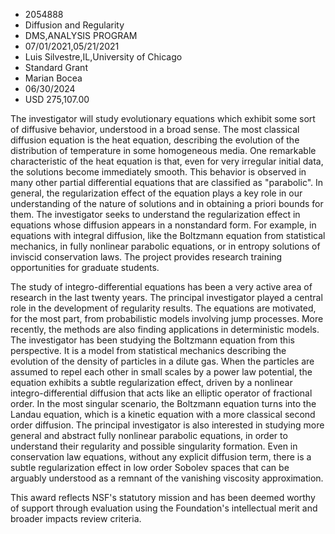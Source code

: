 
* 2054888
* Diffusion and Regularity
* DMS,ANALYSIS PROGRAM
* 07/01/2021,05/21/2021
* Luis Silvestre,IL,University of Chicago
* Standard Grant
* Marian Bocea
* 06/30/2024
* USD 275,107.00

The investigator will study evolutionary equations which exhibit some sort of
diffusive behavior, understood in a broad sense. The most classical diffusion
equation is the heat equation, describing the evolution of the distribution of
temperature in some homogeneous media. One remarkable characteristic of the heat
equation is that, even for very irregular initial data, the solutions become
immediately smooth. This behavior is observed in many other partial differential
equations that are classified as "parabolic". In general, the regularization
effect of the equation plays a key role in our understanding of the nature of
solutions and in obtaining a priori bounds for them. The investigator seeks to
understand the regularization effect in equations whose diffusion appears in a
nonstandard form. For example, in equations with integral diffusion, like the
Boltzmann equation from statistical mechanics, in fully nonlinear parabolic
equations, or in entropy solutions of inviscid conservation laws. The project
provides research training opportunities for graduate students.

The study of integro-differential equations has been a very active area of
research in the last twenty years. The principal investigator played a central
role in the development of regularity results. The equations are motivated, for
the most part, from probabilistic models involving jump processes. More
recently, the methods are also finding applications in deterministic models. The
investigator has been studying the Boltzmann equation from this perspective. It
is a model from statistical mechanics describing the evolution of the density of
particles in a dilute gas. When the particles are assumed to repel each other in
small scales by a power law potential, the equation exhibits a subtle
regularization effect, driven by a nonlinear integro-differential diffusion that
acts like an elliptic operator of fractional order. In the most singular
scenario, the Boltzmann equation turns into the Landau equation, which is a
kinetic equation with a more classical second order diffusion. The principal
investigator is also interested in studying more general and abstract fully
nonlinear parabolic equations, in order to understand their regularity and
possible singularity formation. Even in conservation law equations, without any
explicit diffusion term, there is a subtle regularization effect in low order
Sobolev spaces that can be arguably understood as a remnant of the vanishing
viscosity approximation.

This award reflects NSF's statutory mission and has been deemed worthy of
support through evaluation using the Foundation's intellectual merit and broader
impacts review criteria.
